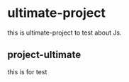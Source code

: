 # ultimate-project
this is ultimate-project to test about Js.

## project-ultimate
this is for test
